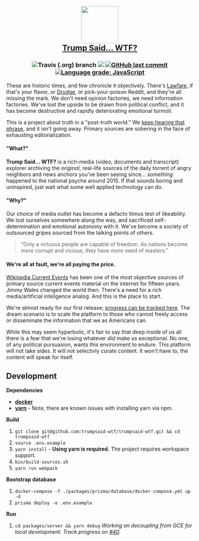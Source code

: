<h2 align="center">

<img src="https://trumpsaid.wtf/img/logo.svg" height=100>
<br>
<a href="https://trumpsaid.wtf">Trump Said... WTF?</a>
</h2>
<h3 align="center">

![Travis (.org) branch](https://img.shields.io/travis/trumpsaid-wtf/trumpsaid-wtf/master.svg?style=flat-square)
[![](https://img.shields.io/badge/stage-pre--alpha-red.svg?style=flat-square)]()
[![GitHub last commit](https://img.shields.io/github/last-commit/google/skia.svg?style=flat-square)](https://github.com/trumpsaid-wtf/trumpsaid-wtf)
[![Language grade: JavaScript](https://img.shields.io/lgtm/grade/javascript/g/kazazes/trumpsaid-wtf.svg?logo=lgtm&logoWidth=18&style=flat-square)](https://lgtm.com/projects/g/kazazes/trumpsaid-wtf/alerts)

</h2>

These are historic times, and few chronicle it objectively. There's [Lawfare](https://www.lawfareblog.com), if that's your flavor, or [Drudge](http://drudgereport.com/), or pick-your-poison Reddit, and they're all missing the mark. We don't need opinion factories, we need information factories. We've lost the upside to be drawn from political conflict, and it has become destructive and rapidly deteriorating emotional turmoil.

This is a project about truth in a "post-truth world." We [keep hearing that phrase](https://trends.google.com/trends/explore?date=2016-01-01%202018-08-29&q=post%20truth), and it isn't going away. Primary sources are sobering in the face of exhausting editorialization.

#### "What?"

**Trump Said... WTF?** is a rich-media (video, documents and transcript) explorer archiving the _original_, real-life sources of the daily torrent of angry neighbors and news anchors you've been seeing since... _something_ happened to the national psyche around 2015. If that sounds boring and uninspired, just wait what some well applied technology can do.

#### "Why?"

Our choice of media outlet has become a defacto litmus test of likeability. We lost ourselves somewhere along the way, and sacrificed self-determination and emotional autonomy with it. We've become a society of outsourced gripes sourced from the talking points of others.

> “Only a virtuous people are capable of freedom. As nations become more corrupt and vicious, they have more need of masters.”

#### We're all at fault, we're all paying the price.

[Wikipedia Current Events](https://en.wikipedia.org/wiki/Portal:Current_events) has been one of the most objective sources of primary source current events material on the internet for fifteen years. Jimmy Wales changed the world then. There's a need for a rich media/artificial inteligence analog. And this is the place to start.

We're almost ready for our first release; [progress can be tracked here](https://github.com/trumpsaid-wtf/trumpsaid-wtf/projects/2). The dream scenario is to scale the platform to those who cannot freely access or disseminate the information that we as Americans can.

While this may seem hyperbolic, it's fair to say that deep inside of us all there is a fear that we're losing whatever _did_ make us exceptional. No one, of any political pursuasion, wants this environment to endure. This platform will not take sides. It will not selectivly curate content. It won't have to, the content will speak for itself.

## Development

**Dependencies**

- [**docker**](https://docs.docker.com/install/)
- [**yarn**](https://yarnpkg.com/en/docs/install) - Note, there are known issues with installing yarn via npm.

**Build**

1. `git clone git@github.com:trumpsaid-wtf/trumpsaid-wtf.git && cd trumpsaid-wtf`
2. `source .env.example`
3. `yarn install` - **Using yarn is required.** The project requires workspace support.
4. `bin/build-sources.sh`
5. `yarn run webpack`

**Bootstrap database**

1. `docker-compose -f ./packages/prisma/database/docker-compose.yml up -d`
2. `prisma deploy -e .env.example`

**Run**

1. `cd packages/server && yarn debug` _Working on decoupling from GCE for local development. Track progress on [#40](https://github.com/trumpsaid-wtf/trumpsaid-wtf/issues/40)._
